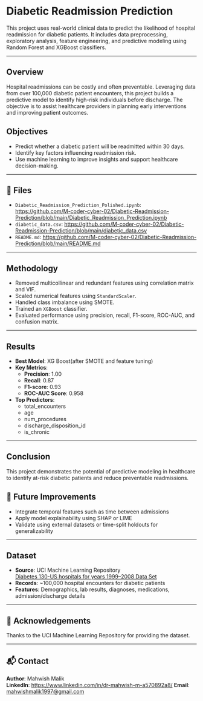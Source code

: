 # Diabetic Readmission Prediction

This project uses real-world clinical data to predict the likelihood of hospital readmission for diabetic patients. It includes data preprocessing, exploratory analysis, feature engineering, and predictive modeling using Random Forest and XGBoost classifiers.

---

## Overview

Hospital readmissions can be costly and often preventable. Leveraging data from over 100,000 diabetic patient encounters, this project builds a predictive model to identify high-risk individuals before discharge. The objective is to assist healthcare providers in planning early interventions and improving patient outcomes.


## Objectives

- Predict whether a diabetic patient will be readmitted within 30 days.
- Identify key factors influencing readmission risk.
- Use machine learning to improve insights and support healthcare decision-making.

---

## 🧾 Files

- `Diabetic_Readmission_Prediction_Polished.ipynb`: https://github.com/M-coder-cyber-02/Diabetic-Readmission-Prediction/blob/main/Diabetic_Readmission_Prediction.ipynb
- `diabetic_data.csv`: https://github.com/M-coder-cyber-02/Diabetic-Readmission-Prediction/blob/main/diabetic_data.csv
- `README.md`: https://github.com/M-coder-cyber-02/Diabetic-Readmission-Prediction/blob/main/README.md
---

## Methodology

- Removed multicollinear and redundant features using correlation matrix and VIF.
- Scaled numerical features using `StandardScaler`.
- Handled class imbalance using SMOTE.
- Trained an `XGBoost` classifier.
- Evaluated performance using precision, recall, F1-score, ROC-AUC, and confusion matrix.

---

## Results

- **Best Model**: XG Boost(after SMOTE and feature tuning)
- **Key Metrics**:
  - **Precision**: 1.00
  - **Recall**: 0.87
  - **F1-score**: 0.93
  - **ROC-AUC Score**: 0.958
- **Top Predictors**:
  - total_encounters  
  - age    
  - num_procedures    
  - discharge_disposition_id
  - is_chronic    
---

## Conclusion

This project demonstrates the potential of predictive modeling in healthcare to identify at-risk diabetic patients and reduce preventable readmissions. 


## 🔮 Future Improvements

- Integrate temporal features such as time between admissions
- Apply model explainability using SHAP or LIME
- Validate using external datasets or time-split holdouts for generalizability

---

## Dataset

- **Source**: UCI Machine Learning Repository  
  [Diabetes 130-US hospitals for years 1999–2008 Data Set](https://archive.ics.uci.edu/ml/datasets/diabetes+130-us+hospitals+for+years+1999-2008)
- **Records**: ~100,000 hospital encounters for diabetic patients
- **Features**: Demographics, lab results, diagnoses, medications, admission/discharge details

---

## 🤝 Acknowledgements

Thanks to the UCI Machine Learning Repository for providing the dataset.

---

## 📬 Contact

**Author**: Mahwish Malik  
**LinkedIn**: https://www.linkedin.com/in/dr-mahwish-m-a570892a8/
**Email**: mahwishmalik1997@gmail.com
